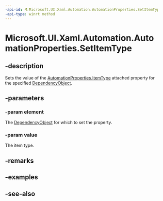 ```yaml
---
-api-id: M:Microsoft.UI.Xaml.Automation.AutomationProperties.SetItemType(Microsoft.UI.Xaml.DependencyObject,System.String)
-api-type: winrt method
---
```


<!-- Method syntax
public void SetItemType(Windows.UI.Xaml.DependencyObject element, System.String value)
-->

# Microsoft.UI.Xaml.Automation.AutomationProperties.SetItemType

## -description
Sets the value of the [AutomationProperties.ItemType](automationproperties_itemtype.md) attached property for the specified [DependencyObject](../microsoft.ui.xaml/dependencyobject.md).

## -parameters
### -param element
The [DependencyObject](../microsoft.ui.xaml/dependencyobject.md) for which to set the property.

### -param value
The item type.

## -remarks

## -examples

## -see-also

